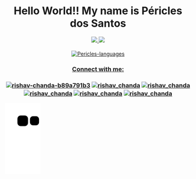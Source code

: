 ### <h1 width="30px" align="center">Hello World!! My name is Péricles dos Santos</h1>

<div align="center">
<div display:inline-items>
  <a href="https://github.com/PericlesDev">
  <img height="165em" src="https://github-readme-stats.vercel.app/api?username=PericlesDev&show_icons=true&theme=tokyonight&include_all_commits=true&count_private=true"/>
  <img height="165em" src="https://github-readme-stats.vercel.app/api/top-langs/?username=PericlesDev&layout=compact&langs_count=7&theme=tokyonight"/>
</div>
  
  <div style="display: inline_block"><br>
  <img align="center" alt="Pericles-languages" height="340" width="340" src="https://user-images.githubusercontent.com/91090285/159661018-e6429ba3-572d-4123-9736-7cc78e17aa8f.gif">
</div>
 
  <h3 align="center">Connect with me:</h3>
<p align="left">
<h3 align="center"><a href="https://www.linkedin.com/in/p%C3%A9ricles-ramos-490866227/" target="blank"><img align="center" src="https://raw.githubusercontent.com/rahuldkjain/github-profile-readme-generator/master/src/images/icons/Social/linked-in-alt.svg" alt="rishav-chanda-b89a791b3" height="30" width="40" /></a>
<a href="https://www.instagram.com/pericles_developer/" target="blank"><img align="center" src="https://raw.githubusercontent.com/rahuldkjain/github-profile-readme-generator/master/src/images/icons/Social/instagram.svg" alt="rishav_chanda" height="30" width="40" /></a>
  <a href="https://www.instagram.com/pericles_developer/" target="blank"><img align="center" src="https://upload.wikimedia.org/wikipedia/commons/4/4f/Twitter-logo.svg" alt="rishav_chanda" height="30" width="40" /></a>
  <a href="https://www.instagram.com/pericles_developer/" target="blank"><img align="center" src="https://upload.wikimedia.org/wikipedia/commons/4/4e/Gmail_Icon.png" alt="rishav_chanda" height="30" width="40" /></a>
  <a href="https://www.instagram.com/pericles_developer/" target="blank"><img align="center" src="https://upload.wikimedia.org/wikipedia/commons/8/82/Telegram_logo.svg" alt="rishav_chanda" height="30" width="40" /></a>
<a href="PericlesDosSantosRamos@hotmail.com" target="blank"><img align="center" src="https://upload.wikimedia.org/wikipedia/commons/9/90/Outlook.com_icon_%282012-2019%29.svg" alt="rishav_chanda" height="30" width="40" /></a>
  </div>
  
</p>

  ![Snake animation](https://github.com/PericlesDev/PericlesDev/blob/output/github-contribution-grid-snake.svg)
  
 
  
 
  
   
   
   
   

